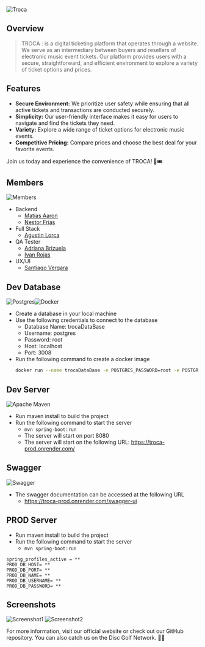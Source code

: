![Troca](https://res.cloudinary.com/deuesxnd0/image/upload/v1714095473/banner_logo_l36hca.png)
## Overview

>TROCA
: is a digital ticketing platform that operates through a website. We serve as an intermediary between buyers and resellers of electronic music event tickets. Our platform provides users with a secure, straightforward, and efficient environment to explore a variety of ticket options and prices.

## Features
- **Secure Environment:** We prioritize user safety while ensuring that all active tickets and transactions are conducted securely.
- **Simplicity:** Our user-friendly interface makes it easy for users to navigate and find the tickets they need.
- **Variety:** Explore a wide range of ticket options for electronic music events.
- **Competitive Pricing:** Compare prices and choose the best deal for your favorite events.

Join us today and experience the convenience of TROCA! 🎵🎟️

## Members
![Members](https://img.shields.io/badge/LinkedIn-0077B5?style=for-the-badge&logo=linkedin&logoColor=white)
- Backend
  - [Matias Aaron](https://www.linkedin.com/in/matias-sosa-a03560242/)
  - [Nestor Frias](https://www.linkedin.com/in/nesarifr/)
- Full Stack
  - [Agustin Lorca](https://www.linkedin.com/in/agustin-lorca/)
- QA Tester
  - [Adriana Brizuela](https://www.linkedin.com/in/adriana-brizuela)
  - [Ivan Rojas](https://www.linkedin.com/in/ivanrojasorg/)
- UX/UI
  - [Santiago Vergara](https://www.linkedin.com/in/santiago-vergara-87b4b9233/)



## Dev Database
![Postgres](https://img.shields.io/badge/postgres-%23316192.svg?style=for-the-badge&logo=postgresql&logoColor=white)![Docker](https://img.shields.io/badge/docker-%230db7ed.svg?style=for-the-badge&logo=docker&logoColor=white)
- Create a database in your local machine
- Use the following credentials to connect to the database
  - Database Name: trocaDataBase
  - Username: postgres
  - Password: root
  - Host: localhost
  - Port: 3008
- Run the following command to create a docker image
  ```bash
  docker run --name trocaDataBase -e POSTGRES_PASSWORD=root -e POSTGRES_USER=postgres -e POSTGRES_DB=trocaDataBase -p 3008:5432 -d postgres
  ```
  
## Dev Server
![Apache Maven](https://img.shields.io/badge/Apache%20Maven-C71A36?style=for-the-badge&logo=Apache%20Maven&logoColor=white)
- Run maven install to build the project
- Run the following command to start the server
  - `mvn spring-boot:run`
  - The server will start on port 8080
  - The server will start on the following URL: https://troca-prod.onrender.com/

## Swagger
![Swagger](https://img.shields.io/badge/-Swagger-%23Clojure?style=for-the-badge&logo=swagger&logoColor=white)
- The swagger documentation can be accessed at the following URL
  - https://troca-prod.onrender.com/swagger-ui

## PROD Server
- Run maven install to build the project
- Run the following command to start the server
  - `mvn spring-boot:run`

```properties
spring_profiles_active = **   
PROD_DB_HOST= **
PROD_DB_PORT= **
PROD_DB_NAME= **
PROD_DB_USERNAME= **
PROD_DB_PASSWORD= **
```
## Screenshots
![Screenshot1](https://res.cloudinary.com/deuesxnd0/image/upload/v1714096591/presentacion_desktop_twa0bb.png) ![Screenshot2](https://res.cloudinary.com/deuesxnd0/image/upload/v1714096585/presentacion_mobile_pjivr8.png)

For more information, visit our official website or check out our GitHub repository. You can also catch us on the Disc Golf Network. 🚀🎉

